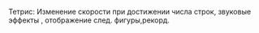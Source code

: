 Тетрис: Изменение скорости при достижении числа строк, звуковые эффекты , отображение след. фигуры,рекорд.
